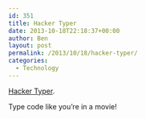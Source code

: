 ```yaml
---
id: 351
title: Hacker Typer
date: 2013-10-18T22:18:37+00:00
author: Ben
layout: post
permalink: /2013/10/18/hacker-typer/
categories:
  - Technology
---
```

[Hacker Typer](http://hackertyper.com/).

Type code like you&#8217;re in a movie!
